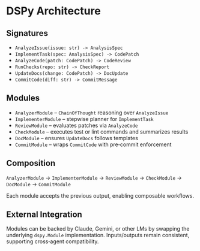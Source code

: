 # DSPy Architecture

## Signatures
- `AnalyzeIssue(issue: str) -> AnalysisSpec`
- `ImplementTask(spec: AnalysisSpec) -> CodePatch`
- `AnalyzeCode(patch: CodePatch) -> CodeReview`
- `RunChecks(repo: str) -> CheckReport`
- `UpdateDocs(change: CodePatch) -> DocUpdate`
- `CommitCode(diff: str) -> CommitMessage`

## Modules
- `AnalyzerModule` – `ChainOfThought` reasoning over `AnalyzeIssue`
- `ImplementerModule` – stepwise planner for `ImplementTask`
- `ReviewModule` – evaluates patches via `AnalyzeCode`
- `CheckModule` – executes test or lint commands and summarizes results
- `DocModule` – ensures `UpdateDocs` follows templates
- `CommitModule` – wraps `CommitCode` with pre‑commit enforcement

## Composition
`AnalyzerModule` → `ImplementerModule` → `ReviewModule` → `CheckModule` → `DocModule` → `CommitModule`

Each module accepts the previous output, enabling composable workflows.

## External Integration
Modules can be backed by Claude, Gemini, or other LMs by swapping the underlying `dspy.Module` implementation. Inputs/outputs remain consistent, supporting cross‑agent compatibility.
